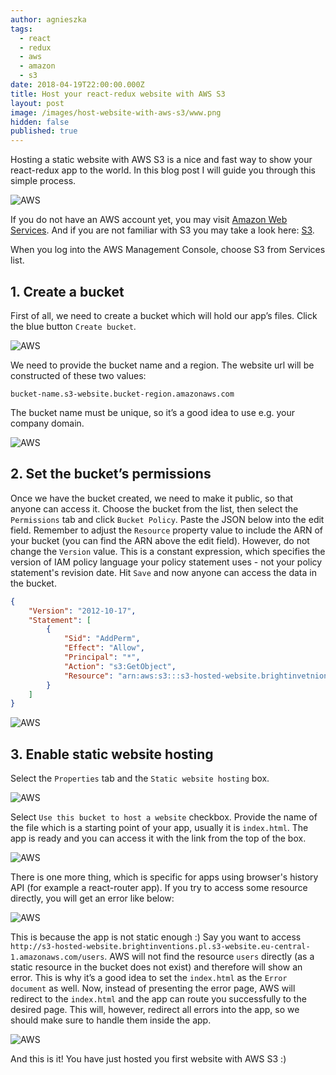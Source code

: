```yaml
---
author: agnieszka
tags:
  - react
  - redux
  - aws
  - amazon
  - s3
date: 2018-04-19T22:00:00.000Z
title: Host your react-redux website with AWS S3
layout: post
image: /images/host-website-with-aws-s3/www.png
hidden: false
published: true
---
```

Hosting a static website with AWS S3 is a nice and fast way to show your react-redux app to the world. In this blog post I will guide you through this simple process.

![AWS](/images/host-website-with-aws-s3/www.png)

If you do not have an AWS account yet, you may visit [Amazon Web Services](https://portal.aws.amazon.com/billing/signup#/start). And if you are not familiar with S3 you may take a look here: [S3](https://aws.amazon.com/s3/). 

When you log into the AWS Management Console, choose S3 from Services list. 

## **1. Create a bucket**

First of all, we need to create a bucket which will hold our app’s files. Click the blue button `Create bucket`.

![AWS](/images/host-website-with-aws-s3/create_bucket.png)

We need to provide the bucket name and a region. The website url will be constructed of these two values:

`bucket-name.s3-website.bucket-region.amazonaws.com`

The bucket name must be unique, so it’s a good idea to use e.g. your company domain.

![AWS](/images/host-website-with-aws-s3/bucket_name.png)

## **2. Set the bucket’s permissions**

Once we have the bucket created, we need to make it public, so that anyone can access it. Choose the bucket from the list, then select the `Permissions` tab and click `Bucket Policy`. Paste the JSON below into the edit field. Remember to adjust the `Resource` property value to include the ARN of your bucket (you can find the ARN above the edit field). However, do not change the `Version` value. This is a constant expression, which specifies the version of IAM policy language your policy statement uses - not your policy statement's revision date. Hit `Save` and now anyone can access the data in the bucket.

```json
{
    "Version": "2012-10-17",
    "Statement": [
        {
            "Sid": "AddPerm",
            "Effect": "Allow",
            "Principal": "*",
            "Action": "s3:GetObject",
            "Resource": "arn:aws:s3:::s3-hosted-website.brightinvetnions.pl/*"
        }
    ]
}
```

![AWS](/images/host-website-with-aws-s3/permissions.png)

## **3. Enable static website hosting**

Select the `Properties` tab and the `Static website hosting` box.

![AWS](/images/host-website-with-aws-s3/properties.png)

Select `Use this bucket to host a website` checkbox. Provide the name of the file which is a starting point of your app, usually it is `index.html`. The app is ready and you can access it with the link from the top of the box.

![AWS](/images/host-website-with-aws-s3/.png)

There is one more thing, which is specific for apps using browser's history API (for example a react-router app). If you try to access some resource directly, you will get an error like below: 

![AWS](/images/host-website-with-aws-s3/404.png)

This is because the app is not static enough :) Say you want to access `http://s3-hosted-website.brightinventions.pl.s3-website.eu-central-1.amazonaws.com/users`. AWS will not find the resource `users` directly (as a static resource in the bucket does not exist) and therefore will show an error. This is why it’s a good idea to set the `index.html` as the `Error document` as well. Now, instead of presenting the error page, AWS will redirect to the `index.html` and the app can route you successfully to the desired page. This will, however, redirect all errors into the app, so we should make sure to handle them inside the app.

![AWS](/images/host-website-with-aws-s3/error.png)

And this is it! You have just hosted you first website with AWS S3 :)
